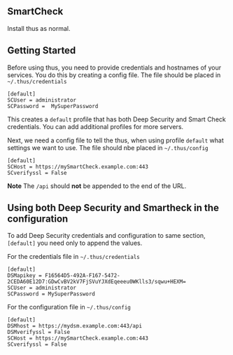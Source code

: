 ## SmartCheck

Install thus as normal. 

## Getting Started

Before using thus, you need to provide credentials and hostnames of your services.
You do this by creating a config file. The file should be placed in `~/.thus/credentials`

    [default]
    SCUser = administrator
    SCPassword =  MySuperPassword   
    
This creates a ``default`` profile that has both Deep Security and Smart Check credentials. You can add additional 
profiles for more servers. 

 Next, we need a config file to tell the thus, when using profile `default` what settings we want to use. 
 The file should nbe placed in `~/.thus/config`    
 
    [default]
    SCHost = https://mySmartCheck.example.com:443
    SCverifyssl = False

**Note** The `/api` should **not** be appended to the end of the URL. 

## Using both Deep Security and Smartheck in the configuration

To add Deep Security credentials and configuration to same section, `[default]` you need only to append the values. 

For the credentials file in  `~/.thus/credentials`

    [default]
    DSMapikey = F16564D5-492A-F167-5472-2CEDA60E12D7:GDwCvBV2kV7FjSVuYJXdEqeeeu0WKlls3/sqwu+HEXM=
    SCUser = administrator
    SCPassword = MySuperPassword   
    
For the configuration file in  `~/.thus/config`    
    
    [default]
    DSMhost = https://mydsm.example.com:443/api
    DSMverifyssl = False
    SCHost = https://mySmartCheck.example.com:443
    SCverifyssl = False
